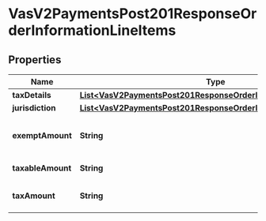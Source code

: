 
# VasV2PaymentsPost201ResponseOrderInformationLineItems

## Properties
Name | Type | Description | Notes
------------ | ------------- | ------------- | -------------
**taxDetails** | [**List&lt;VasV2PaymentsPost201ResponseOrderInformationTaxDetails&gt;**](VasV2PaymentsPost201ResponseOrderInformationTaxDetails.md) |  |  [optional]
**jurisdiction** | [**List&lt;VasV2PaymentsPost201ResponseOrderInformationJurisdiction&gt;**](VasV2PaymentsPost201ResponseOrderInformationJurisdiction.md) |  |  [optional]
**exemptAmount** | **String** | Exempt amount for the lineItem. Returned only if the &#x60;taxInformation.showTaxPerLineItem&#x60; field is set to &#x60;Yes&#x60;.  |  [optional]
**taxableAmount** | **String** | Portion of the item amount that is taxable.  |  [optional]
**taxAmount** | **String** | Total tax for the item. This value is the sum of all taxes applied to the item.  |  [optional]




